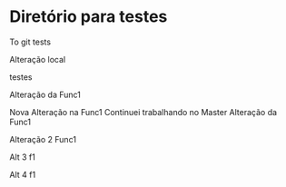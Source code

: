 # Diretório para testes
To git tests

Alteração local

testes


Alteração da Func1



Nova Alteração na Func1
Continuei trabalhando no Master
Alteração da Func1


Alteração 2 Func1

Alt 3 f1

Alt 4 f1
